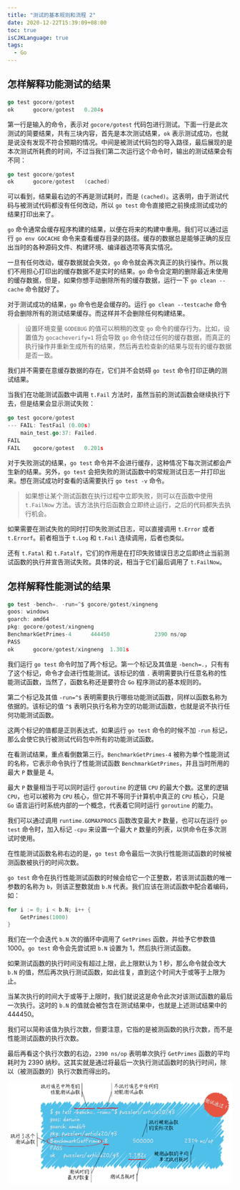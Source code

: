 ```yaml
---
title: "测试的基本规则和流程 2"
date: 2020-12-22T15:39:09+08:00
toc: true
isCJKLanguage: true
tags: 
  - Go
---
```


## 怎样解释功能测试的结果

```go
go test gocore/gotest
ok      gocore/gotest   0.204s
```

第一行是输入的命令，表示对 `gocore/gotest` 代码包进行测试。下面一行是此次测试的简要结果，共有三块内容，首先是本次测试结果，`ok` 表示测试成功，也就是说没有发现不符合预期的情况。中间是被测试代码包的导入路径，最后展现的是本次测试所耗费的时间，不过当我们第二次运行这个命令时，输出的测试结果会有不同：

```go
go test gocore/gotest
ok      gocore/gotest   (cached)
```

可以看到，结果最右边的不再是测试耗时，而是 `(cached)`。这表明，由于测试代码与被测试代码都没有任何改动，所以 `go test` 命令直接把之前换成测试成功的结果打印出来了。

`go` 命令通常会缓存程序构建的结果，以便在将来的构建中重用。我们可以通过运行 `go env GOCACHE` 命令来查看缓存目录的路径。缓存的数据总是能够正确的反应出当时的各种源码文件、构建环境、编译器选项等真实情况。

一旦有任何改动，缓存数据就会失效，`go` 命令就会再次真正的执行操作。所以我们不用担心打印出的缓存数据不是实时的结果。`go` 命令会定期的删除最近未使用的缓存数据，但是，如果你想手动删除所有的缓存数据，运行一下 `go clean --cache` 命令就好了。

对于测试成功的结果，`go` 命令也是会缓存的。运行 `go clean --testcache` 命令将会删除所有的测试结果缓存。而这样并不会删除任何构建结果。

> 设置环境变量 `GODEBUG` 的值可以稍稍的改变 `go` 命令的缓存行为。比如，设置值为 `gocacheverify=1` 将会导致 `go` 命令绕过任何的缓存数据，而真正的执行操作并重新生成所有的结果，然后再去检查新的结果与现有的缓存数据是否一致。

我们并不需要在意缓存数据的存在，它们并不会妨碍 `go test` 命令打印正确的测试结果。

当我们在功能测试函数中调用 `t.Fail` 方法时，虽然当前的测试函数会继续执行下去，但是结果会显示测试失败：

```go
go test gocore/gotest
--- FAIL: TestFail (0.00s)
    main_test.go:37: Failed.
FAIL
FAIL    gocore/gotest   0.201s
```

对于失败测试的结果，`go test` 命令并不会进行缓存，这种情况下每次测试都会产生新的结果。另外，`go test` 会把失败的测试函数中的常规测试日志一并打印出来。想在测试成功时查看的话需要执行 `go test -v` 命令。

> 如果想让某个测试函数在执行过程中立即失败，则可以在函数中使用 `t.FailNow` 方法。该方法执行后函数会立即终止运行，之后的代码都失去执行机会。

如果需要在测试失败的同时打印失败测试日志，可以直接调用 `t.Error` 或者 `t.Errorf`。前者相当于 `t.Log` 和 `t.Fail` 连续调用，后者也类似。

还有 `t.Fatal` 和 `t.Fatalf`，它们的作用是在打印失败错误日志之后即终止当前测试函数的执行并宣告测试失败。具体的说，相当于它们最后调用了 `t.FailNow`。

## 怎样解释性能测试的结果

```go
go test -bench=. -run=^$ gocore/gotest/xingneng
goos: windows
goarch: amd64
pkg: gocore/gotest/xingneng
BenchmarkGetPrimes-4      444450              2390 ns/op
PASS
ok      gocore/gotest/xingneng  1.301s
```

我们运行 `go test` 命令时加了两个标记。第一个标记及其值是 `-bench=.`，只有有了这个标记，命令才会进行性能测试。该标记的值 `.`  表明需要执行任意名称的性能测试函数，当然了，函数名称还是要符合 `Go` 程序测试的基本规则的。

第二个标记及其值 `-run=^$` 表明需要执行哪些功能测试函数，同样以函数名称为依据的。该标记的值 `^$` 表明只执行名称为空的功能测试函数，也就是说不执行任何功能测试函数。

这两个标记的值都是正则表达式，如果运行 `go test` 命令的时候不加 `-run` 标记，那么会使它执行被测试代码包中所有的功能测试函数。

在看测试结果，重点看倒数第三行。`BenchmarkGetPrimes-4` 被称为单个性能测试的名称，它表示命令执行了性能测试函数 `BenchmarkGetPrimes`，并且当时所用的最大 `P` 数量是 4。

最大 `P` 数量相当于可以同时运行 `goroutine` 的逻辑 `CPU` 的最大个数。这里的逻辑 `CPU`，也可以被称为 `CPU` 核心，但它并不等同于计算机中真正的 `CPU` 核心，只是 `Go` 语言运行时系统内部的一个概念，代表着它同时运行 `goroutine` 的能力。

我们可以通过调用 `runtime.GOMAXPROCS` 函数改变最大 `P` 数量，也可以在运行 `go test` 命令时，加入标记 `-cpu` 来设置一个最大 `P` 数量的列表，以供命令在多次测试时使用。

在性能测试函数名称右边的是，`go test` 命令最后一次执行性能测试函数的时候被测函数被执行的时间次数。

`go test` 命令在执行性能测试函数的时候会给它一个正整数，若该测试函数的唯一参数的名称为 `b`，则该正整数就由 `b.N` 代表。我们应该在测试函数中配合着编码，如：

```go
for i := 0; i < b.N; i++ {
    GetPrimes(1000)
}
```

我们在一个会迭代 `b.N` 次的循环中调用了 `GetPrimes` 函数，并给予它参数值 1000。`go test` 命令会先尝试把 `b.N` 设置为 1，然后执行测试函数。

如果测试函数的执行时间没有超过上限，此上限默认为 1 秒，那么命令就会改大 `b.N` 的值，然后再次执行测试函数，如此往复，直到这个时间大于或等于上限为止。

当某次执行的时间大于或等于上限时，我们就说这是命令此次对该测试函数的最后一次执行。这时的 `b.N` 的值就会被包含在测试结果中，也就是上述测试结果中的 444450。

我们可以简称该值为执行次数，但要注意，它指的是被测函数的执行次数，而不是性能测试函数的执行次数。

最后再看这个执行次数的右边，`2390 ns/op` 表明单次执行 `GetPrimes` 函数的平均耗时为 2390 纳秒。这其实就是通过将最后一次执行测试函数时的执行时间，除以（被测函数的）执行次数而得出的。

![](./image/78d4c73a9aa9d48b59d3fd304d4b2069.png)